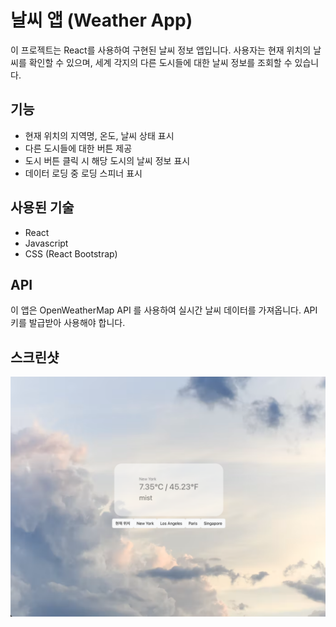 # 날씨 앱 (Weather App)

이 프로젝트는 React를 사용하여 구현된 날씨 정보 앱입니다. 사용자는 현재 위치의 날씨를 확인할 수 있으며, 세계 각지의 다른 도시들에 대한 날씨 정보를 조회할 수 있습니다.

## 기능

- 현재 위치의 지역명, 온도, 날씨 상태 표시
- 다른 도시들에 대한 버튼 제공
- 도시 버튼 클릭 시 해당 도시의 날씨 정보 표시
- 데이터 로딩 중 로딩 스피너 표시

## 사용된 기술

- React
- Javascript
- CSS (React Bootstrap)

## API

이 앱은
OpenWeatherMap API
를 사용하여 실시간 날씨 데이터를 가져옵니다. API 키를 발급받아 사용해야 합니다.

## 스크린샷

![메인 화면 스크린샷](./src/image/main.png)
